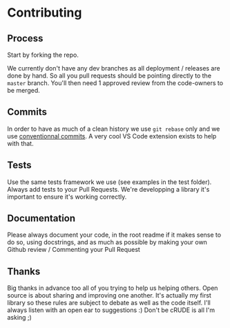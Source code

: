 # Contributing

## Process

Start by forking the repo.

We currently don't have any dev branches as all deployment / releases are done by hand. So all you pull requests should be pointing directly to the `master` branch. You'll then need 1 approved review from the code-owners to be merged.

## Commits

In order to have as much of a clean history we use `git rebase` only and we use [conventionnal commits](https://www.conventionalcommits.org/en/v1.0.0-beta.2/). A very cool VS Code extension exists to help with that.

## Tests

Use the same tests framework we use (see examples in the test folder). Always add tests to your Pull Requests. We're developping a library it's important to ensure it's working correctly.

## Documentation

Please always document your code, in the root readme if it makes sense to do so, using docstrings, and as much as possible by making your own Github review / Commenting your Pull Request

## Thanks

Big thanks in advance too all of you trying to help us helping others. Open source is about sharing and improving one another. It's actually my first library so these rules are subject to debate as well as the code itself. I'll always listen with an open ear to suggestions :) Don't be cRUDE is all I'm asking ;)
